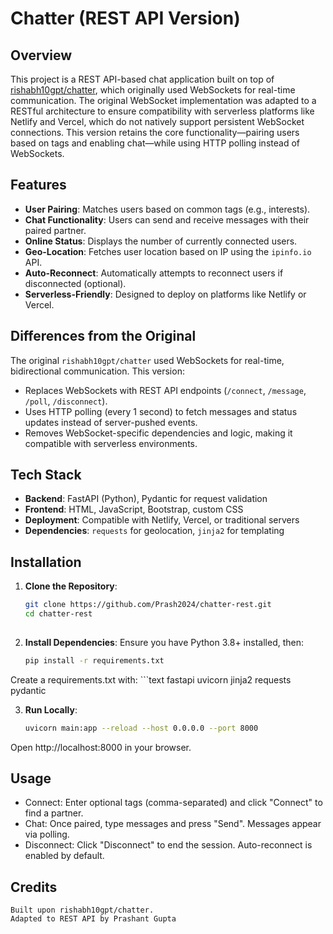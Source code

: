# Chatter (REST API Version)

## Overview

This project is a REST API-based chat application built on top of [rishabh10gpt/chatter](https://github.com/rishabh10gpt/chatter), which originally used WebSockets for real-time communication. The original WebSocket implementation was adapted to a RESTful architecture to ensure compatibility with serverless platforms like Netlify and Vercel, which do not natively support persistent WebSocket connections. This version retains the core functionality—pairing users based on tags and enabling chat—while using HTTP polling instead of WebSockets.

## Features

- **User Pairing**: Matches users based on common tags (e.g., interests).
- **Chat Functionality**: Users can send and receive messages with their paired partner.
- **Online Status**: Displays the number of currently connected users.
- **Geo-Location**: Fetches user location based on IP using the `ipinfo.io` API.
- **Auto-Reconnect**: Automatically attempts to reconnect users if disconnected (optional).
- **Serverless-Friendly**: Designed to deploy on platforms like Netlify or Vercel.

## Differences from the Original

The original `rishabh10gpt/chatter` used WebSockets for real-time, bidirectional communication. This version:
- Replaces WebSockets with REST API endpoints (`/connect`, `/message`, `/poll`, `/disconnect`).
- Uses HTTP polling (every 1 second) to fetch messages and status updates instead of server-pushed events.
- Removes WebSocket-specific dependencies and logic, making it compatible with serverless environments.

## Tech Stack

- **Backend**: FastAPI (Python), Pydantic for request validation
- **Frontend**: HTML, JavaScript, Bootstrap, custom CSS
- **Deployment**: Compatible with Netlify, Vercel, or traditional servers
- **Dependencies**: `requests` for geolocation, `jinja2` for templating

## Installation

1. **Clone the Repository**:
   ```bash
   git clone https://github.com/Prash2024/chatter-rest.git
   cd chatter-rest
  
2. **Install Dependencies**: Ensure you have Python 3.8+ installed, then:
	```bash
	pip install -r requirements.txt

Create a requirements.txt with:
	```text
	fastapi
	uvicorn
	jinja2
	requests
	pydantic

3. **Run Locally**:
	```bash
    uvicorn main:app --reload --host 0.0.0.0 --port 8000
    
Open http://localhost:8000 in your browser.

## Usage
- Connect: Enter optional tags (comma-separated) and click "Connect" to find a partner.
- Chat: Once paired, type messages and press "Send". Messages appear via polling.
- Disconnect: Click "Disconnect" to end the session. Auto-reconnect is enabled by default.
    
## Credits

    Built upon rishabh10gpt/chatter.
    Adapted to REST API by Prashant Gupta
